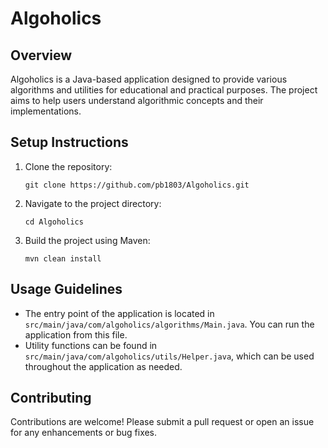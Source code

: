 # Algoholics

## Overview
Algoholics is a Java-based application designed to provide various algorithms and utilities for educational and practical purposes. The project aims to help users understand algorithmic concepts and their implementations.

## Setup Instructions
1. Clone the repository:
   ```
   git clone https://github.com/pb1803/Algoholics.git
   ```
2. Navigate to the project directory:
   ```
   cd Algoholics
   ```
3. Build the project using Maven:
   ```
   mvn clean install
   ```

## Usage Guidelines
- The entry point of the application is located in `src/main/java/com/algoholics/algorithms/Main.java`. You can run the application from this file.
- Utility functions can be found in `src/main/java/com/algoholics/utils/Helper.java`, which can be used throughout the application as needed.

## Contributing
Contributions are welcome! Please submit a pull request or open an issue for any enhancements or bug fixes.